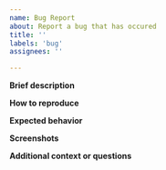 ```yaml
---
name: Bug Report
about: Report a bug that has occured
title: ''
labels: 'bug'
assignees: ''

---
```


**Brief description**

**How to reproduce**

**Expected behavior**

**Screenshots**

**Additional context or questions**
